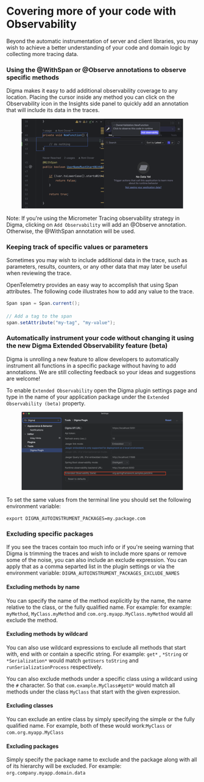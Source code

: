 # Covering more of your code with Observability

Beyond the automatic instrumentation of server and client libraries, you may wish to achieve a better understanding of your code and domain logic by collecting more tracing data.

### Using the @WithSpan or @Observe annotations to observe specific methods&#x20;

Digma makes it easy to add additional observability coverage to any location. Placing the cursor inside any method you can click on the Observability icon in the Insights side panel to quickly add an annotation that will include its data in the traces.

<figure><img src="../../.gitbook/assets/image (1) (1) (1) (1) (1) (1) (1) (1).png" alt=""><figcaption></figcaption></figure>

Note: If you're using the Micrometer Tracing observability strategy in Digma, clicking on `Add Observability` will add an @Observe annotation. Otherwise, the @WithSpan annotation will be used.

### Keeping track of specific values or parameters

Sometimes you may wish to include additional data in the trace, such as parameters, results, counters, or any other data that may later be useful when reviewing the trace.&#x20;

OpenTelemetry provides an easy way to accomplish that using Span attributes.  The following code illustrates how to add any value to the trace.

```java
Span span = Span.current();

// Add a tag to the span
span.setAttribute("my-tag", "my-value");
```

### Automatically instrument your code without changing it using the new Digma Extended Observability feature (beta)

Digma is unrolling a new feature to allow developers to automatically instrument all functions in a specific package without having to add annotations. We are still collecting feedback so your ideas and suggestions are welcome!&#x20;

To enable `Extended Observability` open the Digma plugin settings page and type in the name of your application package under the `Extended Observability (beta)` property.

<figure><img src="../../.gitbook/assets/image (3) (1).png" alt=""><figcaption></figcaption></figure>

To set the same values from the terminal line you should set the following environment variable:

`export DIGMA_AUTOINSTRUMENT_PACKAGES=my.package.com`

### Excluding specific packages

If you see the traces contain too much info or if you're seeing warning that Digma is trimming the traces and wish to include more spans or remove some of the noise, you can also include an exclude expression. You can apply that as a comma separted list in the plugin settings or via the environment variable: `DIGMA_AUTOINSTRUMENT_PACKAGES_EXCLUDE_NAMES`

#### Excluding  methods by name

You can specify the name of the method explicitly by the name, the name relative to the class, or the fully qualified name. For example:  for example: `myMethod`, `MyClass.myMethod` and `com.org.myapp.MyClass.myMethod` would all exclude the method.

#### Excluding  methods by wildcard

You can also use wildcard expressions to exclude all methods that start with, end with or contain a specific string. For example: `get*` , `*String` or `*Serialization*`  would match `getUsers` `toString` and `runSerializationProcess` respectively.

You can also exclude methods under a specific class using a wildcard using the `#` character.  So that `com.example.MyClass#getU*` would match all methods under the class `MyClass` that start with the given expression.

#### Excluding  classes

You can exclude an entire class by simply specifying the simple or the fully qualified name. For example, both of these would work:`MyClass` or `com.org.myapp.MyClass`

#### Excluding packages

Simply specify the package name to exclude and the package along with all of its hierarchy will be excluded. For example: `org.company.myapp.domain.data`





